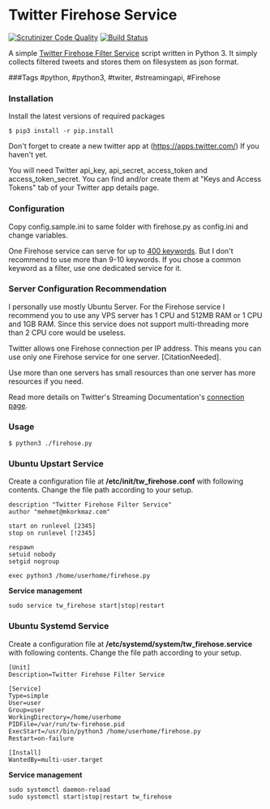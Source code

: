 # Twitter Firehose Service
[![Scrutinizer Code Quality](https://scrutinizer-ci.com/g/mkorkmaz/tw-firehose/badges/quality-score.png?b=master)](https://scrutinizer-ci.com/g/mkorkmaz/tw-firehose/?branch=master)
[![Build Status](https://scrutinizer-ci.com/g/mkorkmaz/tw-firehose/badges/build.png?b=master)](https://scrutinizer-ci.com/g/mkorkmaz/tw-firehose/build-status/master)


A simple [Twitter Firehose  Filter Service](https://dev.twitter.com/streaming/overview) script written in Python 3.
It simply collects filtered tweets and stores them on filesystem as json format.

###Tags
\#python, #python3, #twiter, #streamingapi, #Firehose

### Installation
Install the latest versions of required packages
```
$ pip3 install -r pip.install
```
Don't forget to create a new twitter app at (https://apps.twitter.com/) If you haven't yet.

You will need Twitter api_key, api_secret, access_token and access_token_secret.
You can find and/or create them at "Keys and Access Tokens" tab of your Twitter app details page.

### Configuration
Copy config.sample.ini to same folder with firehose.py as config.ini and change variables.

One Firehose service can serve for up to [400 keywords](https://dev.twitter.com/streaming/reference/post/statuses/filter).
But I don't recommend to use more than 9-10 keywords.
If you chose a common keyword as a filter, use one dedicated service for it.

### Server Configuration Recommendation
I personally use mostly Ubuntu Server.
For the Firehose service I recommend you to use any VPS server has 1 CPU and 512MB RAM or 1 CPU and 1GB RAM.
Since this service does not support multi-threading more than 2 CPU core would be useless.

Twitter allows one Firehose connection per IP address. This means you can use only one Firehose service for one server. [CitationNeeded].

Use more than one servers has small resources than one server has more resources if you need.

Read more details on Twitter's Streaming Documentation's [connection page](https://dev.twitter.com/streaming/overview/connecting).

### Usage

```
$ python3 ./firehose.py
```

### Ubuntu Upstart Service

Create a configuration file at **/etc/init/tw_firehose.conf** with following contents. Change the file path according to your setup.

```
description "Twitter Firehose Filter Service"
author "mehmet@mkorkmaz.com"

start on runlevel [2345]
stop on runlevel [!2345]

respawn
setuid nobody
setgid nogroup

exec python3 /home/userhome/firehose.py
```

**Service management**

```
sudo service tw_firehose start|stop|restart
```


### Ubuntu Systemd Service

Create a configuration file at **/etc/systemd/system/tw_firehose.service** with following contents. Change the file path according to your setup.

```
[Unit]
Description=Twitter Firehose Filter Service

[Service]
Type=simple
User=user
Group=user
WorkingDirectory=/home/userhome
PIDFile=/var/run/tw-firehose.pid
ExecStart=/usr/bin/python3 /home/userhome/firehose.py
Restart=on-failure

[Install]
WantedBy=multi-user.target
```


**Service management**

```
sudo systemctl daemon-reload
sudo systemctl start|stop|restart tw_firehose

